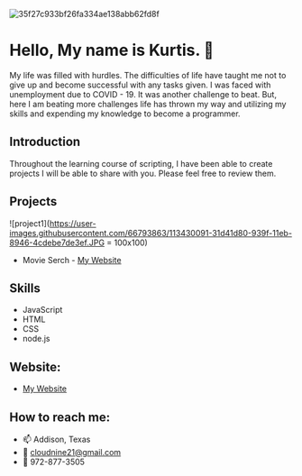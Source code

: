 ![35f27c933bf26fa334ae138abb62fd8f](https://user-images.githubusercontent.com/66793863/107866793-040c3700-6e3a-11eb-8609-e611aca8e571.gif)

# Hello, My name is Kurtis. 👋

  My life was filled with hurdles. The difficulties of life have taught me not to give up and become successful with any tasks given. I was faced with unemployment due to COVID - 19. It was another challenge to beat. But, here I am beating more challenges life has thrown my way and utilizing my skills and expending my knowledge to become a programmer.

## Introduction

  Throughout the learning course of scripting, I have been able to create projects I will be able to share with you. Please feel free to review them.

## Projects

![project1](https://user-images.githubusercontent.com/66793863/113430091-31d41d80-939f-11eb-8946-4cdebe7de3ef.JPG = 100x100)

- Movie Serch - [My Website](https://kurtisjin.github.io/Movie-Application/)


## Skills

- JavaScript
- HTML
- CSS
- node.js

## Website:

- [My Website](https://kurtisjin.github.io/Portfolio/)

## How to reach me:

- 📫 Addison, Texas
- 📧 cloudnine21@gmail.com
- 📱 972-877-3505

